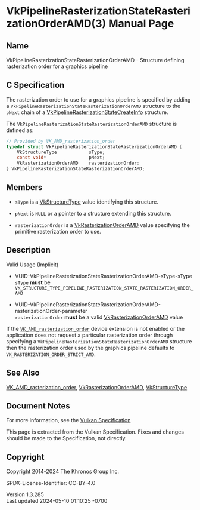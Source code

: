 # VkPipelineRasterizationStateRasterizationOrderAMD(3) Manual Page

## Name

VkPipelineRasterizationStateRasterizationOrderAMD - Structure defining
rasterization order for a graphics pipeline



## <a href="#_c_specification" class="anchor"></a>C Specification

The rasterization order to use for a graphics pipeline is specified by
adding a `VkPipelineRasterizationStateRasterizationOrderAMD` structure
to the `pNext` chain of a
[VkPipelineRasterizationStateCreateInfo](https://registry.khronos.org/vulkan/specs/1.3-extensions/man/html/VkPipelineRasterizationStateCreateInfo.html)
structure.

The `VkPipelineRasterizationStateRasterizationOrderAMD` structure is
defined as:

``` c
// Provided by VK_AMD_rasterization_order
typedef struct VkPipelineRasterizationStateRasterizationOrderAMD {
    VkStructureType            sType;
    const void*                pNext;
    VkRasterizationOrderAMD    rasterizationOrder;
} VkPipelineRasterizationStateRasterizationOrderAMD;
```

## <a href="#_members" class="anchor"></a>Members

- `sType` is a [VkStructureType](https://registry.khronos.org/vulkan/specs/1.3-extensions/man/html/VkStructureType.html) value identifying
  this structure.

- `pNext` is `NULL` or a pointer to a structure extending this
  structure.

- `rasterizationOrder` is a
  [VkRasterizationOrderAMD](https://registry.khronos.org/vulkan/specs/1.3-extensions/man/html/VkRasterizationOrderAMD.html) value
  specifying the primitive rasterization order to use.

## <a href="#_description" class="anchor"></a>Description

Valid Usage (Implicit)

- <a
  href="#VUID-VkPipelineRasterizationStateRasterizationOrderAMD-sType-sType"
  id="VUID-VkPipelineRasterizationStateRasterizationOrderAMD-sType-sType"></a>
  VUID-VkPipelineRasterizationStateRasterizationOrderAMD-sType-sType  
  `sType` **must** be
  `VK_STRUCTURE_TYPE_PIPELINE_RASTERIZATION_STATE_RASTERIZATION_ORDER_AMD`

- <a
  href="#VUID-VkPipelineRasterizationStateRasterizationOrderAMD-rasterizationOrder-parameter"
  id="VUID-VkPipelineRasterizationStateRasterizationOrderAMD-rasterizationOrder-parameter"></a>
  VUID-VkPipelineRasterizationStateRasterizationOrderAMD-rasterizationOrder-parameter  
  `rasterizationOrder` **must** be a valid
  [VkRasterizationOrderAMD](https://registry.khronos.org/vulkan/specs/1.3-extensions/man/html/VkRasterizationOrderAMD.html) value

If the [`VK_AMD_rasterization_order`](https://registry.khronos.org/vulkan/specs/1.3-extensions/man/html/VK_AMD_rasterization_order.html)
device extension is not enabled or the application does not request a
particular rasterization order through specifying a
`VkPipelineRasterizationStateRasterizationOrderAMD` structure then the
rasterization order used by the graphics pipeline defaults to
`VK_RASTERIZATION_ORDER_STRICT_AMD`.

## <a href="#_see_also" class="anchor"></a>See Also

[VK_AMD_rasterization_order](https://registry.khronos.org/vulkan/specs/1.3-extensions/man/html/VK_AMD_rasterization_order.html),
[VkRasterizationOrderAMD](https://registry.khronos.org/vulkan/specs/1.3-extensions/man/html/VkRasterizationOrderAMD.html),
[VkStructureType](https://registry.khronos.org/vulkan/specs/1.3-extensions/man/html/VkStructureType.html)

## <a href="#_document_notes" class="anchor"></a>Document Notes

For more information, see the <a
href="https://registry.khronos.org/vulkan/specs/1.3-extensions/html/vkspec.html#VkPipelineRasterizationStateRasterizationOrderAMD"
target="_blank" rel="noopener">Vulkan Specification</a>

This page is extracted from the Vulkan Specification. Fixes and changes
should be made to the Specification, not directly.

## <a href="#_copyright" class="anchor"></a>Copyright

Copyright 2014-2024 The Khronos Group Inc.

SPDX-License-Identifier: CC-BY-4.0

Version 1.3.285  
Last updated 2024-05-10 01:10:25 -0700
